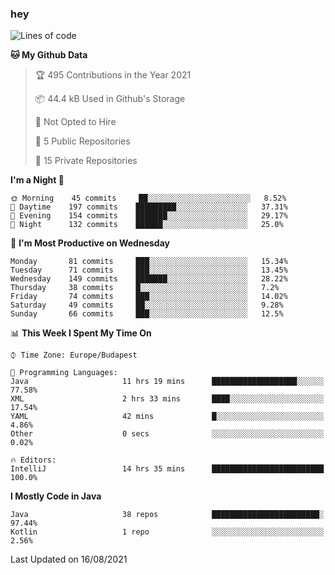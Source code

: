 ### hey

<!--START_SECTION:waka-->
![Lines of code](https://img.shields.io/badge/From%20Hello%20World%20I%27ve%20Written-73660%20lines%20of%20code-blue)

**🐱 My Github Data** 

> 🏆 495 Contributions in the Year 2021
 > 
> 📦 44.4 kB Used in Github's Storage 
 > 
> 🚫 Not Opted to Hire
 > 
> 📜 5 Public Repositories 
 > 
> 🔑 15 Private Repositories  
 > 
**I'm a Night 🦉** 

```text
🌞 Morning    45 commits     ██░░░░░░░░░░░░░░░░░░░░░░░   8.52% 
🌆 Daytime    197 commits    █████████░░░░░░░░░░░░░░░░   37.31% 
🌃 Evening    154 commits    ███████░░░░░░░░░░░░░░░░░░   29.17% 
🌙 Night      132 commits    ██████░░░░░░░░░░░░░░░░░░░   25.0%

```
📅 **I'm Most Productive on Wednesday** 

```text
Monday       81 commits     ███░░░░░░░░░░░░░░░░░░░░░░   15.34% 
Tuesday      71 commits     ███░░░░░░░░░░░░░░░░░░░░░░   13.45% 
Wednesday    149 commits    ███████░░░░░░░░░░░░░░░░░░   28.22% 
Thursday     38 commits     █░░░░░░░░░░░░░░░░░░░░░░░░   7.2% 
Friday       74 commits     ███░░░░░░░░░░░░░░░░░░░░░░   14.02% 
Saturday     49 commits     ██░░░░░░░░░░░░░░░░░░░░░░░   9.28% 
Sunday       66 commits     ███░░░░░░░░░░░░░░░░░░░░░░   12.5%

```


📊 **This Week I Spent My Time On** 

```text
⌚︎ Time Zone: Europe/Budapest

💬 Programming Languages: 
Java                     11 hrs 19 mins      ███████████████████░░░░░░   77.58% 
XML                      2 hrs 33 mins       ████░░░░░░░░░░░░░░░░░░░░░   17.54% 
YAML                     42 mins             █░░░░░░░░░░░░░░░░░░░░░░░░   4.86% 
Other                    0 secs              ░░░░░░░░░░░░░░░░░░░░░░░░░   0.02%

🔥 Editors: 
IntelliJ                 14 hrs 35 mins      █████████████████████████   100.0%

```

**I Mostly Code in Java** 

```text
Java                     38 repos            ████████████████████████░   97.44% 
Kotlin                   1 repo              ░░░░░░░░░░░░░░░░░░░░░░░░░   2.56%

```



 Last Updated on 16/08/2021
<!--END_SECTION:waka-->
